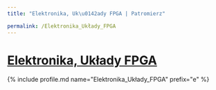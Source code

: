 ```yaml
---
title: "Elektronika, Uk\u0142ady FPGA | Patromierz"

permalink: /Elektronika_Układy_FPGA
---
```


# [Elektronika, Układy FPGA](https://patronite.pl/Elektronika_Układy_FPGA)

{% include profile.md name="Elektronika_Układy_FPGA" prefix="e" %}
